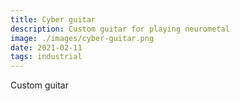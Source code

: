 ```yaml
---
title: Cyber guitar
description: Custom guitar for playing neurometal
image: ./images/cyber-guitar.png
date: 2021-02-11
tags: industrial
---
```


Custom guitar